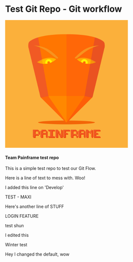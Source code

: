# Test Git Repo - Git workflow

<img src="painframe.png" width="400">

#### Team Painframe test repo

This is a simple test repo to test our Git Flow.

Here is a line of text to mess with. Woo!

I added this line on 'Develop'

TEST - MAXI

Here's another line of STUFF

LOGIN FEATURE

test shun

I edited this

Winter test

Hey I changed the default, wow
